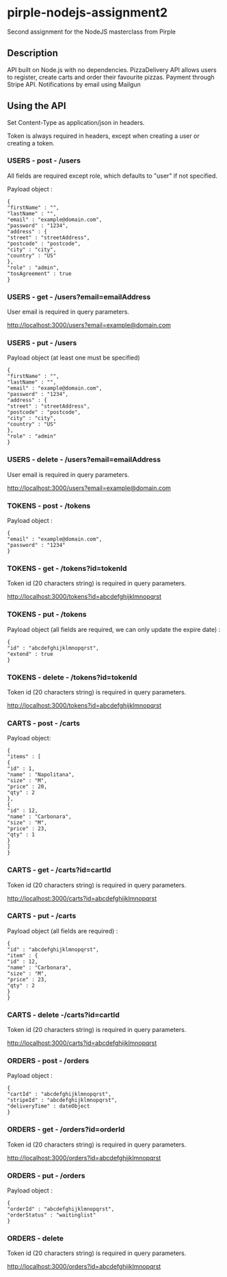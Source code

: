 # pirple-nodejs-assignment2

Second assignment for the NodeJS masterclass from Pirple

## Description

API built on Node.js with no dependencies. PizzaDelivery API allows users to register, create carts and order their favourite pizzas. Payment through Stripe API. Notifications by email using Mailgun

## Using the API

Set Content-Type as application/json in headers.

Token is always required in headers, except when creating a user or creating a token.

### USERS - post - /users

All fields are required except role, which defaults to "user" if not specified.

Payload object :

```
{
"firstName" : "",
"lastName" : "",
"email" : "example@domain.com",
"password" : "1234",
"address" : {
"street" : "streetAddress",
"postcode" : "postcode",
"city" : "city",
"country" : "US"
},
"role" : "admin",
"tosAgreement" : true
}
```

### USERS - get - /users?email=emailAddress

User email is required in query parameters.

[http://localhost:3000/users?email=example@domain.com](http://localhost:3000/users?email=example@domain.com)

### USERS - put - /users

Payload object \(at least one must be specified\)

```
{
"firstName" : "",
"lastName" : "",
"email" : "example@domain.com",
"password" : "1234",
"address" : {
"street" : "streetAddress",
"postcode" : "postcode",
"city" : "city",
"country" : "US"
},
"role" : "admin"
}
```

### USERS - delete - /users?email=emailAddress

User email is required in query parameters.

[http://localhost:3000/users?email=example@domain.com](http://localhost:3000/users?email=example@domain.com)

### TOKENS - post - /tokens

Payload object :

```
{
"email" : "example@domain.com",
"password" : "1234"
}
```

### TOKENS - get - /tokens?id=tokenId

Token id \(20 characters string\) is required in query parameters.

[http://localhost:3000/tokens?id=abcdefghijklmnopqrst](http://localhost:3000/tokens?id=abcdefghijklmnopqrst)

### TOKENS - put - /tokens

Payload object \(all fields are required, we can only update the expire date\) :

```
{
"id" : "abcdefghijklmnopqrst",
"extend" : true
}
```

### TOKENS - delete - /tokens?id=tokenId

Token id \(20 characters string\) is required in query parameters.

[http://localhost:3000/tokens?id=abcdefghijklmnopqrst](http://localhost:3000/tokens?id=abcdefghijklmnopqrst)

### CARTS - post - /carts

Payload object:

```
{
"items" : [
{
"id" : 1,
"name" : "Napolitana",
"size" : "M",
"price" : 20,
"qty" : 2
},
{
"id" : 12,
"name" : "Carbonara",
"size" : "M",
"price" : 23,
"qty" : 1
}
]
}
```

### CARTS - get - /carts?id=cartId

Token id \(20 characters string\) is required in query parameters.

[http://localhost:3000/carts?id=abcdefghijklmnopqrst](http://localhost:3000/tokens?id=abcdefghijklmnopqrst)

### CARTS - put - /carts

Payload object \(all fields are required\) :

```
{
"id" : "abcdefghijklmnopqrst",
"item" : {
"id" : 12,
"name" : "Carbonara",
"size" : "M",
"price" : 23,
"qty" : 2
}
}
```

### CARTS - delete -/carts?id=cartId

Token id \(20 characters string\) is required in query parameters.

[http://localhost:3000/carts?id=abcdefghijklmnopqrst](http://localhost:3000/tokens?id=abcdefghijklmnopqrst)

### ORDERS - post - /orders

Payload object :

```
{
"cartId" : "abcdefghijklmnopqrst",
"stripeId" : "abcdefghijklmnopqrst",
"deliveryTime" : dateObject
}
```

### ORDERS - get - /orders?id=orderId

Token id \(20 characters string\) is required in query parameters.

[http://localhost:3000/orders?id=abcdefghijklmnopqrst](http://localhost:3000/tokens?id=abcdefghijklmnopqrst)

### ORDERS - put - /orders

Payload object :

```
{
"orderId" : "abcdefghijklmnopqrst",
"orderStatus" : "waitinglist"
}
```

### ORDERS - delete

Token id \(20 characters string\) is required in query parameters.

[http://localhost:3000/orders?id=abcdefghijklmnopqrst](http://localhost:3000/tokens?id=abcdefghijklmnopqrst)
